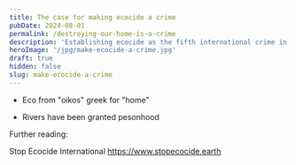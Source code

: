 ```yaml
---
title: The case for making ecocide a crime
pubDate: 2024-08-01
permalink: /destroying-our-home-is-a-crime
description: 'Establishing ecocide as the fifth international crime in the Rome Statute, alongside genocide, crimes against humanity, war crimes and the crime of aggression, would ensure that the most serious forms of environmental destruction would be criminalised at the very highest level'
heroImage: '/jpg/make-ecocide-a-crime.jpg'
draft: true
hidden: false
slug: make-ecocide-a-crime
---
```



* Eco from "oikos" greek for "home" 

* Rivers have been granted pesonhood

Further reading: 

Stop Ecocide International https://www.stopecocide.earth 